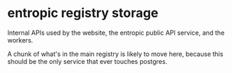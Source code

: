 # entropic registry storage

Internal APIs used by the website, the entropic public API service, and the workers.

A chunk of what's in the main registry is likely to move here, because this should be the only service that ever touches postgres.
